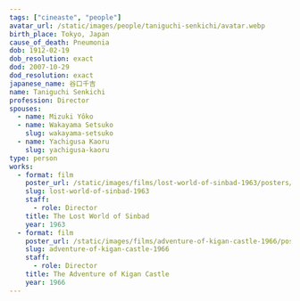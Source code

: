 ```yaml
---
tags: ["cineaste", "people"]
avatar_url: /static/images/people/taniguchi-senkichi/avatar.webp
birth_place: Tokyo, Japan
cause_of_death: Pneumonia
dob: 1912-02-19
dob_resolution: exact
dod: 2007-10-29
dod_resolution: exact
japanese_name: 谷口千吉
name: Taniguchi Senkichi
profession: Director
spouses:
  - name: Mizuki Yôko
  - name: Wakayama Setsuko
    slug: wakayama-setsuko
  - name: Yachigusa Kaoru
    slug: yachigusa-kaoru
type: person
works:
  - format: film
    poster_url: /static/images/films/lost-world-of-sinbad-1963/posters/poster.webp
    slug: lost-world-of-sinbad-1963
    staff:
      - role: Director
    title: The Lost World of Sinbad
    year: 1963
  - format: film
    poster_url: /static/images/films/adventure-of-kigan-castle-1966/posters/poster.webp
    slug: adventure-of-kigan-castle-1966
    staff:
      - role: Director
    title: The Adventure of Kigan Castle
    year: 1966
---
```

